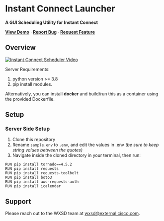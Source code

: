 # Instant Connect Launcher
**A GUI Scheduling Utility for Instant Connect**

<a href="https://instant-connect-launcher.wbx.ninja/"><strong>View Demo</strong></a>
·
<a href="https://github.com/WXSD-Sales/instant-connect-launcher/issues"><strong>Report Bug</strong></a>
·
<a href="https://github.com/WXSD-Sales/instant-connect-launcher/issues"><strong>Request Feature</strong></a>

## Overview
[![Instant Connect Scheduler Video](https://user-images.githubusercontent.com/19175490/194949324-3c4eae5f-73d6-4d3e-8c97-01331198eaab.png)](https://app.vidcast.io/share/c781f1c8-d258-488e-9d3a-41d279a310b3)

Server Requirements:
1. python version >= 3.8
2. pip install modules.

Alternatively, you can install **docker** and build/run this as a container using the provided Dockerfile.

## Setup

### Server Side Setup
1. Clone this repository
2. Rename ```sample.env``` to ```.env```, and edit the values in .env *(be sure to keep string values between the quotes)*
3. Navigate inside the cloned directory in your terminal, then run:
```
RUN pip install tornado==4.5.2
RUN pip install requests
RUN pip install requests-toolbelt
RUN pip install boto3
RUN pip install aws-requests-auth
RUN pip install icalendar
```

## Support

Please reach out to the WXSD team at [wxsd@external.cisco.com](mailto:wxsd@external.cisco.com?cc=<your_cec>@cisco.com&subject=RepoName).

